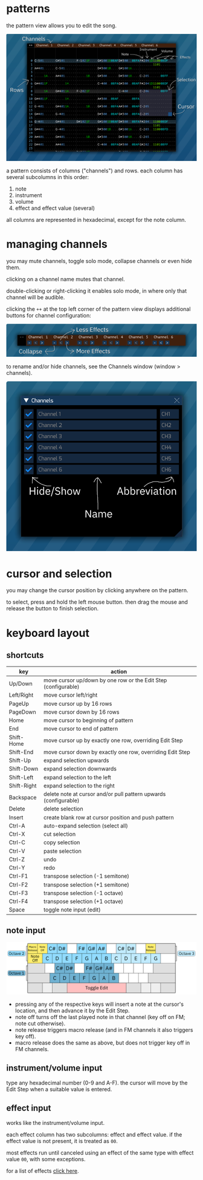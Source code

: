 # patterns

the pattern view allows you to edit the song.

![pattern view](pattern.png)

a pattern consists of columns ("channels") and rows.
each column has several subcolumns in this order:

1. note
2. instrument
3. volume
4. effect and effect value (several)

all columns are represented in hexadecimal, except for the note column.

# managing channels

you may mute channels, toggle solo mode, collapse channels or even hide them.

clicking on a channel name mutes that channel.

double-clicking or right-clicking it enables solo mode, in where only that channel will be audible.

clicking the `++` at the top left corner of the pattern view displays additional buttons for channel configuration:

![channel bar](channelbar.png)

to rename and/or hide channels, see the Channels window (window > channels).

![channels](channels.png)

# cursor and selection

you may change the cursor position by clicking anywhere on the pattern.

to select, press and hold the left mouse button. then drag the mouse and release the button to finish selection.

# keyboard layout

## shortcuts

key         | action
------------|-----------------------------------------------------------------
Up/Down     | move cursor up/down by one row or the Edit Step (configurable)
Left/Right  | move cursor left/right
PageUp      | move cursor up by 16 rows
PageDown    | move cursor down by 16 rows
Home        | move cursor to beginning of pattern
End         | move cursor to end of pattern
Shift-Home  | move cursor up by exactly one row, overriding Edit Step
Shift-End   | move cursor down by exactly one row, overriding Edit Step
Shift-Up    | expand selection upwards
Shift-Down  | expand selection downwards
Shift-Left  | expand selection to the left
Shift-Right | expand selection to the right
Backspace   | delete note at cursor and/or pull pattern upwards (configurable)
Delete      | delete selection
Insert      | create blank row at cursor position and push pattern
Ctrl-A      | auto-expand selection (select all)
Ctrl-X      | cut selection
Ctrl-C      | copy selection
Ctrl-V      | paste selection
Ctrl-Z      | undo
Ctrl-Y      | redo
Ctrl-F1     | transpose selection (-1 semitone)
Ctrl-F2     | transpose selection (+1 semitone)
Ctrl-F3     | transpose selection (-1 octave)
Ctrl-F4     | transpose selection (+1 octave)
Space       | toggle note input (edit)

## note input

![keyboard](keyboard.png)

- pressing any of the respective keys will insert a note at the cursor's location, and then advance it by the Edit Step.
- note off turns off the last played note in that channel (key off on FM; note cut otherwise).
- note release triggers macro release (and in FM channels it also triggers key off).
- macro release does the same as above, but does not trigger key off in FM channels.

## instrument/volume input

type any hexadecimal number (0-9 and A-F). the cursor will move by the Edit Step when a suitable value is entered.

## effect input

works like the instrument/volume input.

each effect column has two subcolumns: effect and effect value.
if the effect value is not present, it is treated as `00`.

most effects run until canceled using an effect of the same type with effect value `00`, with some exceptions.

for a list of effects [click here](effects.md).
